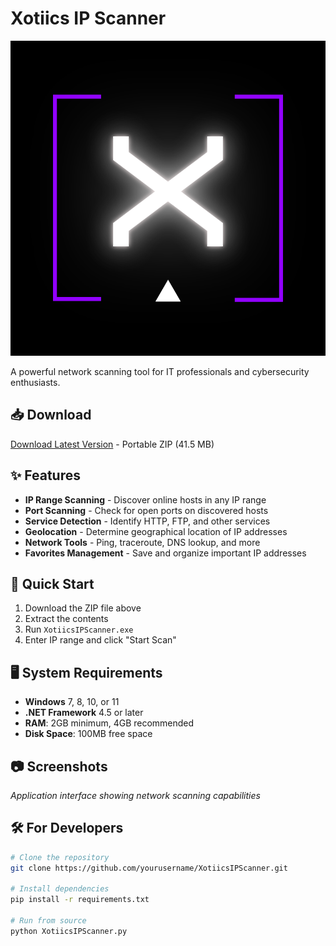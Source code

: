 # Xotiics IP Scanner

![Xotiics IP Scanner](x.png)

A powerful network scanning tool for IT professionals and cybersecurity enthusiasts.

## 📥 Download

[Download Latest Version](https://github.com/xotiicgamer66/XotiicsIPScanner/releases/download/v1.0.0/XotiicsIPScanner_Portable.zip) - Portable ZIP (41.5 MB)

## ✨ Features

- **IP Range Scanning** - Discover online hosts in any IP range
- **Port Scanning** - Check for open ports on discovered hosts
- **Service Detection** - Identify HTTP, FTP, and other services
- **Geolocation** - Determine geographical location of IP addresses
- **Network Tools** - Ping, traceroute, DNS lookup, and more
- **Favorites Management** - Save and organize important IP addresses

## 🚀 Quick Start

1. Download the ZIP file above
2. Extract the contents
3. Run `XotiicsIPScanner.exe`
4. Enter IP range and click "Start Scan"

## 🖥️ System Requirements

- **Windows** 7, 8, 10, or 11
- **.NET Framework** 4.5 or later
- **RAM**: 2GB minimum, 4GB recommended
- **Disk Space**: 100MB free space

## 📷 Screenshots

*Application interface showing network scanning capabilities*

## 🛠️ For Developers

```bash
# Clone the repository
git clone https://github.com/yourusername/XotiicsIPScanner.git

# Install dependencies
pip install -r requirements.txt

# Run from source
python XotiicsIPScanner.py
